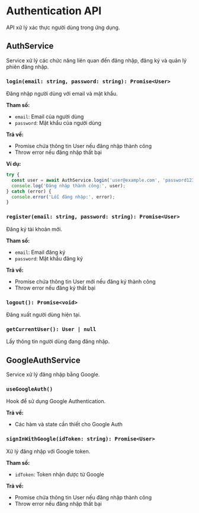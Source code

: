# Authentication API

API xử lý xác thực người dùng trong ứng dụng.

## AuthService

Service xử lý các chức năng liên quan đến đăng nhập, đăng ký và quản lý phiên đăng nhập.

### `login(email: string, password: string): Promise<User>`

Đăng nhập người dùng với email và mật khẩu.

**Tham số:**
- `email`: Email của người dùng
- `password`: Mật khẩu của người dùng

**Trả về:**
- Promise chứa thông tin User nếu đăng nhập thành công
- Throw error nếu đăng nhập thất bại

**Ví dụ:**
```typescript
try {
  const user = await AuthService.login('user@example.com', 'password123');
  console.log('Đăng nhập thành công:', user);
} catch (error) {
  console.error('Lỗi đăng nhập:', error);
}
```

### `register(email: string, password: string): Promise<User>`

Đăng ký tài khoản mới.

**Tham số:**
- `email`: Email đăng ký
- `password`: Mật khẩu đăng ký

**Trả về:**
- Promise chứa thông tin User mới nếu đăng ký thành công
- Throw error nếu đăng ký thất bại

### `logout(): Promise<void>`

Đăng xuất người dùng hiện tại.

### `getCurrentUser(): User | null`

Lấy thông tin người dùng đang đăng nhập.

## GoogleAuthService

Service xử lý đăng nhập bằng Google.

### `useGoogleAuth()`

Hook để sử dụng Google Authentication.

**Trả về:**
- Các hàm và state cần thiết cho Google Auth

### `signInWithGoogle(idToken: string): Promise<User>`

Xử lý đăng nhập với Google token.

**Tham số:**
- `idToken`: Token nhận được từ Google

**Trả về:**
- Promise chứa thông tin User nếu đăng nhập thành công
- Throw error nếu đăng nhập thất bại
